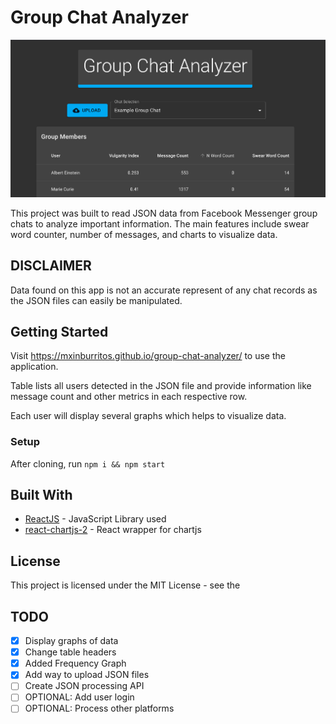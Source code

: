 # Group Chat Analyzer

![Image demostrating the program](image.png)

This project was built to read JSON data from Facebook Messenger group chats to analyze important information. The main features include swear word counter, number of messages, and charts to visualize data.

## DISCLAIMER

Data found on this app is not an accurate represent of any chat records as the JSON files can easily be manipulated.

## Getting Started

Visit https://mxinburritos.github.io/group-chat-analyzer/ to use the application.

Table lists all users detected in the JSON file and provide information like message count and other metrics in each respective row.

Each user will display several graphs which helps to visualize data.

### Setup

After cloning, run `npm i && npm start`

## Built With

- [ReactJS](https://reactjs.org/) - JavaScript Library used
- [react-chartjs-2](https://jerairrest.github.io/react-chartjs-2/) - React wrapper for chartjs

## License

This project is licensed under the MIT License - see the

## TODO

- [x] Display graphs of data
- [x] Change table headers
- [x] Added Frequency Graph
- [x] Add way to upload JSON files
- [ ] Create JSON processing API
- [ ] OPTIONAL: Add user login
- [ ] OPTIONAL: Process other platforms
